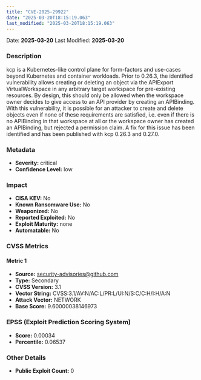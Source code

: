 ```yaml
---
title: "CVE-2025-29922"
date: "2025-03-20T18:15:19.063"
last_modified: "2025-03-20T18:15:19.063"
---
```


Date: **2025-03-20** Last Modified: **2025-03-20**

### Description  
kcp is a Kubernetes-like control plane for form-factors and use-cases beyond Kubernetes and container workloads. Prior to 0.26.3, the identified vulnerability allows creating or deleting an object via the APIExport VirtualWorkspace in any arbitrary target workspace for pre-existing resources. By design, this should only be allowed when the workspace owner decides to give access to an API provider by creating an APIBinding. With this vulnerability, it is possible for an attacker to create and delete objects even if none of these requirements are satisfied, i.e. even if there is no APIBinding in that workspace at all or the workspace owner has created an APIBinding, but rejected a permission claim. A fix for this issue has been identified and has been published with kcp 0.26.3 and 0.27.0.

### Metadata  
- **Severity:** critical
- **Confidence Level:** low

### Impact  
- **CISA KEV:** No
- **Known Ransomware Use:** No
- **Weaponized:** No
- **Reported Exploited:** No
- **Exploit Maturity:** none
- **Automatable:** No

### CVSS Metrics  

#### Metric 1
- **Source:** security-advisories@github.com
- **Type:** Secondary
- **CVSS Version:** 3.1
- **Vector String:** CVSS:3.1/AV:N/AC:L/PR:L/UI:N/S:C/C:H/I:H/A:N
- **Attack Vector:** NETWORK
- **Base Score:** 9.60000038146973


### EPSS (Exploit Prediction Scoring System)  
- **Score:** 0.00034
- **Percentile:** 0.06537

### Other Details  
- **Public Exploit Count:** 0
